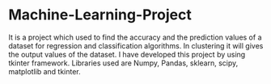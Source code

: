 # Machine-Learning-Project
It is a project which used to find the accuracy and the prediction values of a dataset for regression and classification algorithms. In clustering it will gives the output values of the dataset. I have developed this project by using tkinter framework. Libraries used are Numpy, Pandas, sklearn, scipy, matplotlib and tkinter. 
